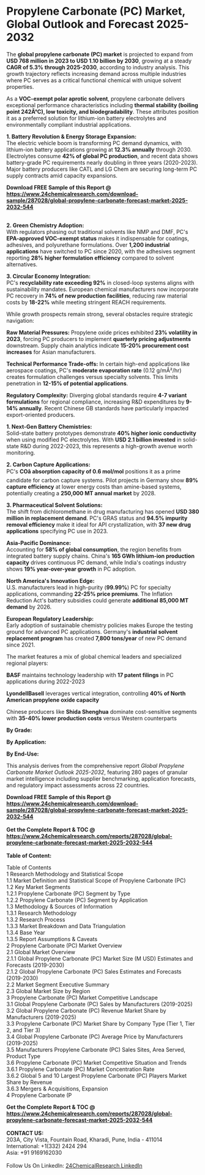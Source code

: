 <h1>Propylene Carbonate (PC) Market, Global Outlook and Forecast 2025-2032</h1><p>The <strong>global propylene carbonate (PC) market</strong> is projected to expand from <strong>USD 768 million in 2023 to USD 1.10 billion by 2030</strong>, growing at a steady <strong>CAGR of 5.3% through 2025-2030</strong>, according to industry analysis. This growth trajectory reflects increasing demand across multiple industries where PC serves as a critical functional chemical with unique solvent properties.</p><p>As a <strong>VOC-exempt polar aprotic solvent</strong>, propylene carbonate delivers exceptional performance characteristics including <strong>thermal stability (boiling point 242Â°C), low toxicity, and biodegradability</strong>. These attributes position it as a preferred solution for lithium-ion battery electrolytes and environmentally compliant industrial applications.</p><p><strong>1. Battery Revolution &amp; Energy Storage Expansion:</strong><br>
The electric vehicle boom is transforming PC demand dynamics, with lithium-ion battery applications growing at <strong>12.3% annually</strong> through 2030. Electrolytes consume <strong>42% of global PC production</strong>, and recent data shows battery-grade PC requirements nearly doubling in three years (2020-2023). Major battery producers like CATL and LG Chem are securing long-term PC supply contracts amid capacity expansions.</p><div><b>Download FREE Sample of this Report @ 
            <a href="https://www.24chemicalresearch.com/download-sample/287028/global-propylene-carbonate-forecast-market-2025-2032-544">
            https://www.24chemicalresearch.com/download-sample/287028/global-propylene-carbonate-forecast-market-2025-2032-544</a></b></div><br><p><strong>2. Green Chemistry Adoption:</strong><br>
With regulators phasing out traditional solvents like NMP and DMF, PC's <strong>EPA-approved VOC-exempt status</strong> makes it indispensable for coatings, adhesives, and polyurethane formulations. Over <strong>1,200 industrial applications</strong> have switched to PC since 2020, with the adhesives segment reporting <strong>28% higher formulation efficiency</strong> compared to solvent alternatives.</p><p><strong>3. Circular Economy Integration:</strong><br>
PC's <strong>recyclability rate exceeding 92%</strong> in closed-loop systems aligns with sustainability mandates. European chemical manufacturers now incorporate PC recovery in <strong>74% of new production facilities</strong>, reducing raw material costs by <strong>18-22%</strong> while meeting stringent REACH requirements.</p><p>While growth prospects remain strong, several obstacles require strategic navigation:</p><p><strong>Raw Material Pressures:</strong> Propylene oxide prices exhibited <strong>23% volatility in 2023</strong>, forcing PC producers to implement <strong>quarterly pricing adjustments</strong> downstream. Supply chain analytics indicate <strong>15-20% procurement cost increases</strong> for Asian manufacturers.</p><p><strong>Technical Performance Trade-offs:</strong> In certain high-end applications like aerospace coatings, PC's <strong>moderate evaporation rate</strong> (0.12 g/mÂ²/hr) creates formulation challenges versus specialty solvents. This limits penetration in <strong>12-15% of potential applications</strong>.</p><p><strong>Regulatory Complexity:</strong> Diverging global standards require <strong>4-7 variant formulations</strong> for regional compliance, increasing R&amp;D expenditures by <strong>9-14% annually</strong>. Recent Chinese GB standards have particularly impacted export-oriented producers.</p><p><strong>1. Next-Gen Battery Chemistries:</strong><br>
Solid-state battery prototypes demonstrate <strong>40% higher ionic conductivity</strong> when using modified PC electrolytes. With <strong>USD 2.1 billion invested</strong> in solid-state R&amp;D during 2022-2023, this represents a high-growth avenue worth monitoring.</p><p><strong>2. Carbon Capture Applications:</strong><br>
PC's <strong>COâ absorption capacity of 0.6 mol/mol</strong> positions it as a prime candidate for carbon capture systems. Pilot projects in Germany show <strong>89% capture efficiency</strong> at lower energy costs than amine-based systems, potentially creating a <strong>250,000 MT annual market</strong> by 2028.</p><p><strong>3. Pharmaceutical Solvent Solutions:</strong><br>
The shift from dichloromethane in drug manufacturing has opened <strong>USD 380 million in replacement demand</strong>. PC's GRAS status and <strong>94.5% impurity removal efficiency</strong> make it ideal for API crystallization, with <strong>37 new drug applications</strong> specifying PC use in 2023.</p><p><strong>Asia-Pacific Dominance:</strong><br>
Accounting for <strong>58% of global consumption</strong>, the region benefits from integrated battery supply chains. China's <strong>165 GWh lithium-ion production capacity</strong> drives continuous PC demand, while India's coatings industry shows <strong>19% year-over-year growth</strong> in PC adoption.</p><p><strong>North America's Innovation Edge:</strong><br>
U.S. manufacturers lead in high-purity (<strong>99.99%</strong>) PC for specialty applications, commanding <strong>22-25% price premiums</strong>. The Inflation Reduction Act's battery subsidies could generate <strong>additional 85,000 MT demand</strong> by 2026.</p><p><strong>European Regulatory Leadership:</strong><br>
Early adoption of sustainable chemistry policies makes Europe the testing ground for advanced PC applications. Germany's <strong>industrial solvent replacement program</strong> has created <strong>7,800 tons/year</strong> of new PC demand since 2021.</p><p>The market features a mix of global chemical leaders and specialized regional players:</p><p><strong>BASF</strong> maintains technology leadership with <strong>17 patent filings</strong> in PC applications during 2022-2023</p><p><strong>LyondellBasell</strong> leverages vertical integration, controlling <strong>40% of North American propylene oxide capacity</strong></p><p>Chinese producers like <strong>Shida Shenghua</strong> dominate cost-sensitive segments with <strong>35-40% lower production costs</strong> versus Western counterparts</p><p><strong>By Grade:</strong></p><p><strong>By Application:</strong></p><p><strong>By End-Use:</strong></p><p>This analysis derives from the comprehensive report <em>Global Propylene Carbonate Market Outlook 2025-2032</em>, featuring 280 pages of granular market intelligence including supplier benchmarking, application forecasts, and regulatory impact assessments across 22 countries.</p><div><b>Download FREE Sample of this Report @ 
            <a href="https://www.24chemicalresearch.com/download-sample/287028/global-propylene-carbonate-forecast-market-2025-2032-544">
            https://www.24chemicalresearch.com/download-sample/287028/global-propylene-carbonate-forecast-market-2025-2032-544</a></b></div><br><div><b>Get the Complete Report & TOC @ 
            <a href="https://www.24chemicalresearch.com/reports/287028/global-propylene-carbonate-forecast-market-2025-2032-544">
            https://www.24chemicalresearch.com/reports/287028/global-propylene-carbonate-forecast-market-2025-2032-544</a></b></div><br>
            <b>Table of Content:</b><p>Table of Contents<br />
1 Research Methodology and Statistical Scope<br />
1.1 Market Definition and Statistical Scope of Propylene Carbonate (PC)<br />
1.2 Key Market Segments<br />
1.2.1 Propylene Carbonate (PC) Segment by Type<br />
1.2.2 Propylene Carbonate (PC) Segment by Application<br />
1.3 Methodology & Sources of Information<br />
1.3.1 Research Methodology<br />
1.3.2 Research Process<br />
1.3.3 Market Breakdown and Data Triangulation<br />
1.3.4 Base Year<br />
1.3.5 Report Assumptions & Caveats<br />
2 Propylene Carbonate (PC) Market Overview<br />
2.1 Global Market Overview<br />
2.1.1 Global Propylene Carbonate (PC) Market Size (M USD) Estimates and Forecasts (2019-2030)<br />
2.1.2 Global Propylene Carbonate (PC) Sales Estimates and Forecasts (2019-2030)<br />
2.2 Market Segment Executive Summary<br />
2.3 Global Market Size by Region<br />
3 Propylene Carbonate (PC) Market Competitive Landscape<br />
3.1 Global Propylene Carbonate (PC) Sales by Manufacturers (2019-2025)<br />
3.2 Global Propylene Carbonate (PC) Revenue Market Share by Manufacturers (2019-2025)<br />
3.3 Propylene Carbonate (PC) Market Share by Company Type (Tier 1, Tier 2, and Tier 3)<br />
3.4 Global Propylene Carbonate (PC) Average Price by Manufacturers (2019-2025)<br />
3.5 Manufacturers Propylene Carbonate (PC) Sales Sites, Area Served, Product Type<br />
3.6 Propylene Carbonate (PC) Market Competitive Situation and Trends<br />
3.6.1 Propylene Carbonate (PC) Market Concentration Rate<br />
3.6.2 Global 5 and 10 Largest Propylene Carbonate (PC) Players Market Share by Revenue<br />
3.6.3 Mergers & Acquisitions, Expansion<br />
4 Propylene Carbonate (P</p><div><b>Get the Complete Report & TOC @ 
            <a href="https://www.24chemicalresearch.com/reports/287028/global-propylene-carbonate-forecast-market-2025-2032-544">
            https://www.24chemicalresearch.com/reports/287028/global-propylene-carbonate-forecast-market-2025-2032-544</a></b></div><br><b>CONTACT US:</b><br>
            203A, City Vista, Fountain Road, Kharadi, Pune, India - 411014<br>
            International: +1(332) 2424 294<br>
            Asia: +91 9169162030 <br><br>
            Follow Us On LinkedIn: <a href="https://www.linkedin.com/company/24chemicalresearch/">24ChemicalResearch LinkedIn</a>